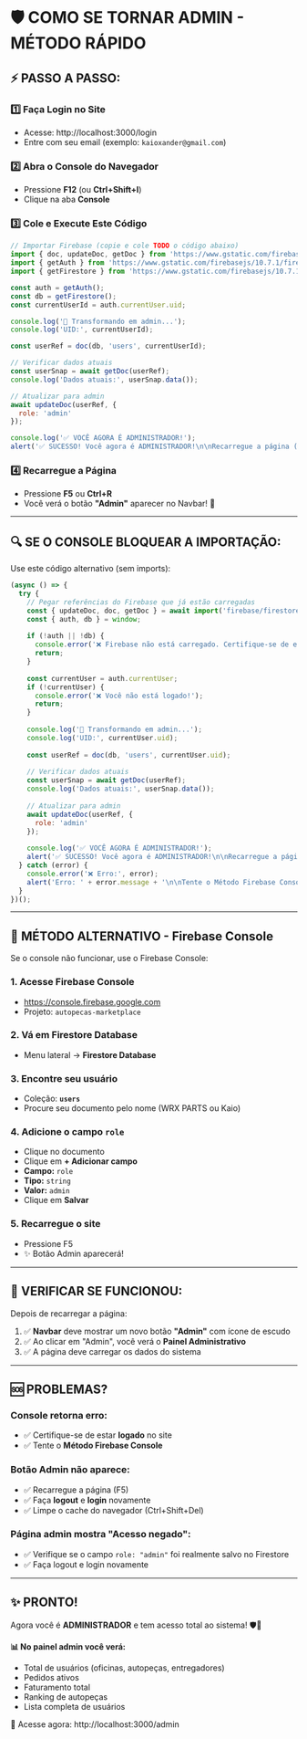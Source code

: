 # 🛡️ COMO SE TORNAR ADMIN - MÉTODO RÁPIDO

## **⚡ PASSO A PASSO:**

### **1️⃣ Faça Login no Site**
- Acesse: http://localhost:3000/login
- Entre com seu email (exemplo: `kaioxander@gmail.com`)

### **2️⃣ Abra o Console do Navegador**
- Pressione **F12** (ou **Ctrl+Shift+I**)
- Clique na aba **Console**

### **3️⃣ Cole e Execute Este Código**

```javascript
// Importar Firebase (copie e cole TODO o código abaixo)
import { doc, updateDoc, getDoc } from 'https://www.gstatic.com/firebasejs/10.7.1/firebase-firestore.js';
import { getAuth } from 'https://www.gstatic.com/firebasejs/10.7.1/firebase-auth.js';
import { getFirestore } from 'https://www.gstatic.com/firebasejs/10.7.1/firebase-firestore.js';

const auth = getAuth();
const db = getFirestore();
const currentUserId = auth.currentUser.uid;

console.log('🔄 Transformando em admin...');
console.log('UID:', currentUserId);

const userRef = doc(db, 'users', currentUserId);

// Verificar dados atuais
const userSnap = await getDoc(userRef);
console.log('Dados atuais:', userSnap.data());

// Atualizar para admin
await updateDoc(userRef, {
  role: 'admin'
});

console.log('✅ VOCÊ AGORA É ADMINISTRADOR!');
alert('✅ SUCESSO! Você agora é ADMINISTRADOR!\n\nRecarregue a página (F5) para ver o botão Admin.');
```

### **4️⃣ Recarregue a Página**
- Pressione **F5** ou **Ctrl+R**
- Você verá o botão **"Admin"** aparecer no Navbar! 🎉

---

## **🔍 SE O CONSOLE BLOQUEAR A IMPORTAÇÃO:**

Use este código alternativo (sem imports):

```javascript
(async () => {
  try {
    // Pegar referências do Firebase que já estão carregadas
    const { updateDoc, doc, getDoc } = await import('firebase/firestore');
    const { auth, db } = window;
    
    if (!auth || !db) {
      console.error('❌ Firebase não está carregado. Certifique-se de estar logado no site.');
      return;
    }
    
    const currentUser = auth.currentUser;
    if (!currentUser) {
      console.error('❌ Você não está logado!');
      return;
    }
    
    console.log('🔄 Transformando em admin...');
    console.log('UID:', currentUser.uid);
    
    const userRef = doc(db, 'users', currentUser.uid);
    
    // Verificar dados atuais
    const userSnap = await getDoc(userRef);
    console.log('Dados atuais:', userSnap.data());
    
    // Atualizar para admin
    await updateDoc(userRef, {
      role: 'admin'
    });
    
    console.log('✅ VOCÊ AGORA É ADMINISTRADOR!');
    alert('✅ SUCESSO! Você agora é ADMINISTRADOR!\n\nRecarregue a página (F5) para ver o botão Admin.');
  } catch (error) {
    console.error('❌ Erro:', error);
    alert('Erro: ' + error.message + '\n\nTente o Método Firebase Console.');
  }
})();
```

---

## **📱 MÉTODO ALTERNATIVO - Firebase Console**

Se o console não funcionar, use o Firebase Console:

### **1. Acesse Firebase Console**
- https://console.firebase.google.com
- Projeto: `autopecas-marketplace`

### **2. Vá em Firestore Database**
- Menu lateral → **Firestore Database**

### **3. Encontre seu usuário**
- Coleção: **`users`**
- Procure seu documento pelo nome (WRX PARTS ou Kaio)

### **4. Adicione o campo `role`**
- Clique no documento
- Clique em **+ Adicionar campo**
- **Campo:** `role`
- **Tipo:** `string`
- **Valor:** `admin`
- Clique em **Salvar**

### **5. Recarregue o site**
- Pressione F5
- ✨ Botão Admin aparecerá!

---

## **🎯 VERIFICAR SE FUNCIONOU:**

Depois de recarregar a página:

1. ✅ **Navbar** deve mostrar um novo botão **"Admin"** com ícone de escudo
2. ✅ Ao clicar em "Admin", você verá o **Painel Administrativo**
3. ✅ A página deve carregar os dados do sistema

---

## **🆘 PROBLEMAS?**

### **Console retorna erro:**
- ✅ Certifique-se de estar **logado** no site
- ✅ Tente o **Método Firebase Console**

### **Botão Admin não aparece:**
- ✅ Recarregue a página (F5)
- ✅ Faça **logout** e **login** novamente
- ✅ Limpe o cache do navegador (Ctrl+Shift+Del)

### **Página admin mostra "Acesso negado":**
- ✅ Verifique se o campo `role: "admin"` foi realmente salvo no Firestore
- ✅ Faça logout e login novamente

---

## **✨ PRONTO!**

Agora você é **ADMINISTRADOR** e tem acesso total ao sistema! 🛡️🎉

**📊 No painel admin você verá:**
- Total de usuários (oficinas, autopeças, entregadores)
- Pedidos ativos
- Faturamento total
- Ranking de autopeças
- Lista completa de usuários

🚀 Acesse agora: http://localhost:3000/admin





